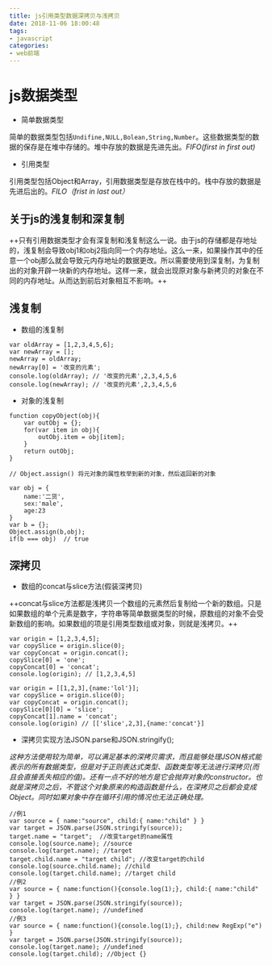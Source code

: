 ```yaml
---
title: js引用类型数据深拷贝与浅拷贝
date: 2018-11-06 18:00:48
tags:
- javascript
categories: 
- web前端
---
```

# js数据类型

* 简单数据类型  

简单的数据类型包括`Undifine,NULL,Bolean,String,Number`。这些数据类型的数据的保存是在堆中存储的。堆中存放的数据是先进先出。*FIFO(first in first out)*

* 引用类型  

引用类型包括Object和Array，引用数据类型是存放在栈中的。栈中存放的数据是先进后出的。*FILO（frist in last out）*  

<!-- more -->

## 关于js的浅复制和深复制

++只有引用数据类型才会有深复制和浅复制这么一说。由于js的存储都是存地址的，浅复制会导致obj1和obj2指向同一个内存地址。这么一来，如果操作其中的任意一个obj那么就会导致元内存地址的数据更改。所以需要使用到深复制，为复制出的对象开辟一块新的内存地址。这样一来，就会出现原对象与新拷贝的对象在不同的内存地址。从而达到前后对象相互不影响。++

## 浅复制

* 数组的浅复制

```demo
var oldArray = [1,2,3,4,5,6];
var newArray = [];
newArray = oldArray;
newArray[0] = '改变的元素';
console.log(oldArray); // '改变的元素',2,3,4,5,6
console.log(newArray); // '改变的元素',2,3,4,5,6
```  

* 对象的浅复制

```demo
function copyObject(obj){
    var outObj = {};
    for(var item in obj){
        outObj.item = obj[item];
    }
    return outObj;
}

// Object.assign() 将元对象的属性枚举到新的对象，然后返回新的对象

var obj = {
    name:'二货',
    sex:'male',
    age:23
}
var b = {};
Object.assign(b,obj);
if(b === obj)  // true
```

## 深拷贝

* 数组的concat与slice方法(假装深拷贝)

++concat与slice方法都是浅拷贝一个数组的元素然后复制给一个新的数组。只是如果数组的单个元素是数字，字符串等简单数据类型的时候，原数组的对象不会受新数组的影响。如果数组的项是引用类型数组或对象，则就是浅拷贝。++

```demo
var origin = [1,2,3,4,5];
var copySlice = origin.slice(0);
var copyConcat = origin.concat();
copySlice[0] = 'one';
copyConcat[0] = 'concat';
console.log(origin); // [1,2,3,4,5]

```

```demo
var origin = [[1,2,3],{name:'lol'}];
var copySlice = origin.slice(0);
var copyConcat = origin.concat();
copySlice[0][0] = 'slice';
copyConcat[1].name = 'concat';
console.log(origin) // [['slice',2,3],{name:'concat'}]
```

* 深拷贝实现方法JSON.parse和JSON.stringify();

*这种方法使用较为简单，可以满足基本的深拷贝需求，而且能够处理JSON格式能表示的所有数据类型，但是对于正则表达式类型、函数类型等无法进行深拷贝(而且会直接丢失相应的值)。还有一点不好的地方是它会抛弃对象的constructor。也就是深拷贝之后，不管这个对象原来的构造函数是什么，在深拷贝之后都会变成Object。同时如果对象中存在循环引用的情况也无法正确处理。*

```demo
//例1
var source = { name:"source", child:{ name:"child" } } 
var target = JSON.parse(JSON.stringify(source));
target.name = "target";  //改变target的name属性
console.log(source.name); //source 
console.log(target.name); //target
target.child.name = "target child"; //改变target的child 
console.log(source.child.name); //child 
console.log(target.child.name); //target child
//例2
var source = { name:function(){console.log(1);}, child:{ name:"child" } } 
var target = JSON.parse(JSON.stringify(source));
console.log(target.name); //undefined
//例3
var source = { name:function(){console.log(1);}, child:new RegExp("e") }
var target = JSON.parse(JSON.stringify(source));
console.log(target.name); //undefined
console.log(target.child); //Object {}
```